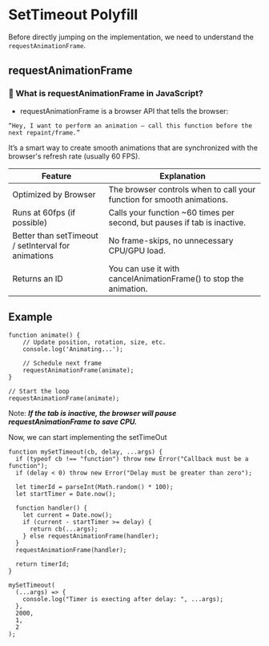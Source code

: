 # SetTimeout Polyfill

Before directly jumping on the implementation, we need to understand the ```requestAnimationFrame```.

## requestAnimationFrame

### 🚀 What is requestAnimationFrame in JavaScript?
- requestAnimationFrame is a browser API that tells the browser:
```
“Hey, I want to perform an animation — call this function before the next repaint/frame.”
```
It’s a smart way to create smooth animations that are synchronized with the browser's refresh rate (usually 60 FPS).

| Feature    | Explanation |
| -------- | ------- |
| Optimized by Browser  | The browser controls when to call your function for smooth animations.    |
| Runs at 60fps (if possible) | Calls your function ~60 times per second, but pauses if tab is inactive.     |
| Better than setTimeout / setInterval for animations    | No frame-skips, no unnecessary CPU/GPU load.    |
| Returns an ID    | You can use it with cancelAnimationFrame() to stop the animation.    |


Example
---
```
function animate() {
    // Update position, rotation, size, etc.
    console.log('Animating...');

    // Schedule next frame
    requestAnimationFrame(animate);
}

// Start the loop
requestAnimationFrame(animate);

```


Note: ***If the tab is inactive, the browser will pause requestAnimationFrame to save CPU.***

Now, we can start implementing the setTimeOut

```
function mySetTimeout(cb, delay, ...args) {
  if (typeof cb !== "function") throw new Error("Callback must be a function");
  if (delay < 0) throw new Error("Delay must be greater than zero");

  let timerId = parseInt(Math.random() * 100);
  let startTimer = Date.now();

  function handler() {
    let current = Date.now();
    if (current - startTimer >= delay) {
      return cb(...args);
    } else requestAnimationFrame(handler);
  }
  requestAnimationFrame(handler);

  return timerId;
}
```

```
mySetTimeout(
  (...args) => {
    console.log("Timer is execting after delay: ", ...args);
  },
  2000,
  1,
  2
);
```
